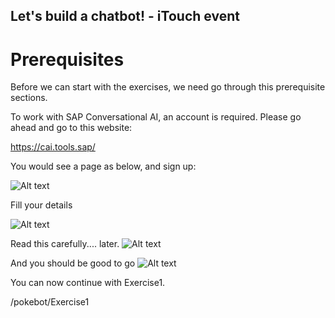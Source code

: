 ## Let's build a chatbot! - iTouch event ##

# Prerequisites #

Before we can start with the exercises, we need go through this prerequisite sections.

To work with SAP Conversational AI, an account is required. 
Please go ahead and go to this website:

https://cai.tools.sap/

You would see a page as below, and sign up:

![Alt text](/../screenshots/Picture1b.png?raw=true "")

Fill your details

![Alt text](/../screenshots/Picture2.png?raw=true "")

Read this carefully.... later.
![Alt text](/../screenshots/Picture4.png?raw=true "")

And you should be good to go
![Alt text](/../screenshots/Picture5.png?raw=true "")

You can now continue with Exercise1.

/pokebot/Exercise1

